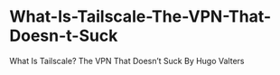 # What-Is-Tailscale-The-VPN-That-Doesn-t-Suck
What Is Tailscale? The VPN That Doesn’t Suck By Hugo Valters
